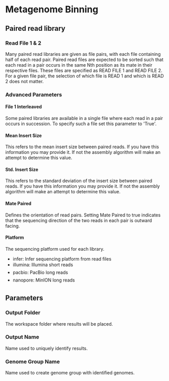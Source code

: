# Metagenome Binning

## Paired read library

### Read File 1 & 2
Many paired read libraries are given as file pairs, with each file containing half of each read pair. Paired read files are expected to be sorted such that each read in a pair occurs in the same Nth position as its mate in their respective files. These files are specified as READ FILE 1 and READ FILE 2. For a given file pair, the selection of which file is READ 1 and which is READ 2 does not matter.

### Advanced Parameters

#### File 1 Interleaved
Some paired libraries are available in a single file where each read in a pair occurs in succession. To specify such a file set this parameter to 'True'.

#### Mean Insert Size
This refers to the mean insert size between paired reads. If you have this information you may provide it. If not the assembly algorithm will make an attempt to determine this value.

#### Std. Insert Size
This refers to the standard deviation of the insert size between paired reads. If you have this information you may provide it. If not the assembly algorithm will make an attempt to determine this value.

#### Mate Paired
Defines the orientation of read pairs. Setting Mate Paired to true indicates that the sequencing direction of the two reads in each pair is outward facing.

#### Platform
The sequencing platform used for each library.
  - infer: Infer sequencing platform from read files
  - illumina: Illumina short reads
  - pacbio: PacBio long reads
  - nanopore: MinION long reads

## Parameters

### Output Folder
The workspace folder where results will be placed.

### Output Name
Name used to uniquely identify results.

### Genome Group Name
Name used to create genome group with identified genomes.
